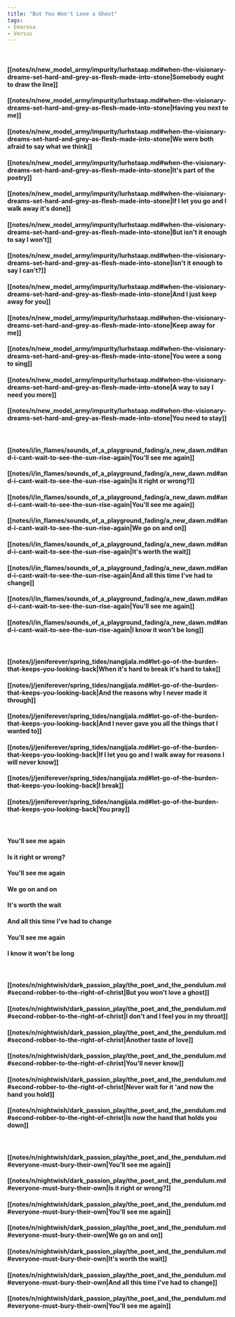 ```yaml
---
title: "But You Won't Love a Ghost"
tags:
- Emarosa
- Versus
---
```

&nbsp;
#### [[notes/n/new_model_army/impurity/lurhstaap.md#when-the-visionary-dreams-set-hard-and-grey-as-flesh-made-into-stone|Somebody ought to draw the line]]
#### [[notes/n/new_model_army/impurity/lurhstaap.md#when-the-visionary-dreams-set-hard-and-grey-as-flesh-made-into-stone|Having you next to me]]
#### [[notes/n/new_model_army/impurity/lurhstaap.md#when-the-visionary-dreams-set-hard-and-grey-as-flesh-made-into-stone|We were both afraid to say what we think]]
#### [[notes/n/new_model_army/impurity/lurhstaap.md#when-the-visionary-dreams-set-hard-and-grey-as-flesh-made-into-stone|It's part of the poetry]]
#### [[notes/n/new_model_army/impurity/lurhstaap.md#when-the-visionary-dreams-set-hard-and-grey-as-flesh-made-into-stone|If I let you go and I walk away it's done]]
#### [[notes/n/new_model_army/impurity/lurhstaap.md#when-the-visionary-dreams-set-hard-and-grey-as-flesh-made-into-stone|But isn't it enough to say I won't]]
#### [[notes/n/new_model_army/impurity/lurhstaap.md#when-the-visionary-dreams-set-hard-and-grey-as-flesh-made-into-stone|Isn't it enough to say I can't?]]
#### [[notes/n/new_model_army/impurity/lurhstaap.md#when-the-visionary-dreams-set-hard-and-grey-as-flesh-made-into-stone|And I just keep away for you]]
#### [[notes/n/new_model_army/impurity/lurhstaap.md#when-the-visionary-dreams-set-hard-and-grey-as-flesh-made-into-stone|Keep away for me]]
#### [[notes/n/new_model_army/impurity/lurhstaap.md#when-the-visionary-dreams-set-hard-and-grey-as-flesh-made-into-stone|You were a song to sing]]
#### [[notes/n/new_model_army/impurity/lurhstaap.md#when-the-visionary-dreams-set-hard-and-grey-as-flesh-made-into-stone|A way to say I need you more]]
#### [[notes/n/new_model_army/impurity/lurhstaap.md#when-the-visionary-dreams-set-hard-and-grey-as-flesh-made-into-stone|You need to stay]]
&nbsp;
#### [[notes/i/in_flames/sounds_of_a_playground_fading/a_new_dawn.md#and-i-cant-wait-to-see-the-sun-rise-again|You'll see me again]]
#### [[notes/i/in_flames/sounds_of_a_playground_fading/a_new_dawn.md#and-i-cant-wait-to-see-the-sun-rise-again|Is it right or wrong?]]
#### [[notes/i/in_flames/sounds_of_a_playground_fading/a_new_dawn.md#and-i-cant-wait-to-see-the-sun-rise-again|You'll see me again]]
#### [[notes/i/in_flames/sounds_of_a_playground_fading/a_new_dawn.md#and-i-cant-wait-to-see-the-sun-rise-again|We go on and on]]
#### [[notes/i/in_flames/sounds_of_a_playground_fading/a_new_dawn.md#and-i-cant-wait-to-see-the-sun-rise-again|It's worth the wait]]
#### [[notes/i/in_flames/sounds_of_a_playground_fading/a_new_dawn.md#and-i-cant-wait-to-see-the-sun-rise-again|And all this time I've had to change]]
#### [[notes/i/in_flames/sounds_of_a_playground_fading/a_new_dawn.md#and-i-cant-wait-to-see-the-sun-rise-again|You'll see me again]]
#### [[notes/i/in_flames/sounds_of_a_playground_fading/a_new_dawn.md#and-i-cant-wait-to-see-the-sun-rise-again|I know it won't be long]]
&nbsp;
#### [[notes/j/jeniferever/spring_tides/nangijala.md#let-go-of-the-burden-that-keeps-you-looking-back|When it's hard to break it's hard to take]]
#### [[notes/j/jeniferever/spring_tides/nangijala.md#let-go-of-the-burden-that-keeps-you-looking-back|And the reasons why I never made it through]]
#### [[notes/j/jeniferever/spring_tides/nangijala.md#let-go-of-the-burden-that-keeps-you-looking-back|And I never gave you all the things that I wanted to]]
#### [[notes/j/jeniferever/spring_tides/nangijala.md#let-go-of-the-burden-that-keeps-you-looking-back|If I let you go and I walk away for reasons I will never know]]
#### [[notes/j/jeniferever/spring_tides/nangijala.md#let-go-of-the-burden-that-keeps-you-looking-back|I break]]
#### [[notes/j/jeniferever/spring_tides/nangijala.md#let-go-of-the-burden-that-keeps-you-looking-back|You pray]]
&nbsp;
#### You'll see me again
#### Is it right or wrong?
#### You'll see me again
#### We go on and on
#### It's worth the wait
#### And all this time I've had to change
#### You'll see me again
#### I know it won't be long
&nbsp;
#### [[notes/n/nightwish/dark_passion_play/the_poet_and_the_pendulum.md#second-robber-to-the-right-of-christ|But you won't love a ghost]]
#### [[notes/n/nightwish/dark_passion_play/the_poet_and_the_pendulum.md#second-robber-to-the-right-of-christ|I don't and I feel you in my throat]]
#### [[notes/n/nightwish/dark_passion_play/the_poet_and_the_pendulum.md#second-robber-to-the-right-of-christ|Another taste of love]]
#### [[notes/n/nightwish/dark_passion_play/the_poet_and_the_pendulum.md#second-robber-to-the-right-of-christ|You'll never know]]
#### [[notes/n/nightwish/dark_passion_play/the_poet_and_the_pendulum.md#second-robber-to-the-right-of-christ|Never wait for it 'and now the hand you hold]]
#### [[notes/n/nightwish/dark_passion_play/the_poet_and_the_pendulum.md#second-robber-to-the-right-of-christ|Is now the hand that holds you down]]
&nbsp;
#### [[notes/n/nightwish/dark_passion_play/the_poet_and_the_pendulum.md#everyone-must-bury-their-own|You'll see me again]]
#### [[notes/n/nightwish/dark_passion_play/the_poet_and_the_pendulum.md#everyone-must-bury-their-own|Is it right or wrong?]]
#### [[notes/n/nightwish/dark_passion_play/the_poet_and_the_pendulum.md#everyone-must-bury-their-own|You'll see me again]]
#### [[notes/n/nightwish/dark_passion_play/the_poet_and_the_pendulum.md#everyone-must-bury-their-own|We go on and on]]
#### [[notes/n/nightwish/dark_passion_play/the_poet_and_the_pendulum.md#everyone-must-bury-their-own|It's worth the wait]]
#### [[notes/n/nightwish/dark_passion_play/the_poet_and_the_pendulum.md#everyone-must-bury-their-own|And all this time I've had to change]]
#### [[notes/n/nightwish/dark_passion_play/the_poet_and_the_pendulum.md#everyone-must-bury-their-own|You'll see me again]]
